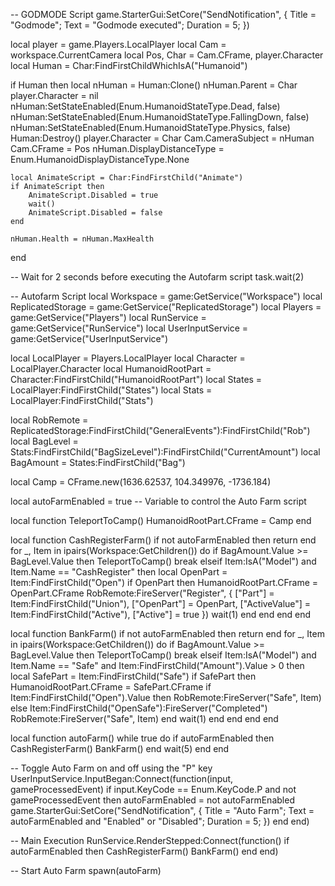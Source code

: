 -- GODMODE Script
game.StarterGui:SetCore("SendNotification", {
    Title = "Godmode";
    Text = "Godmode executed";
    Duration = 5;
})

local player = game.Players.LocalPlayer
local Cam = workspace.CurrentCamera
local Pos, Char = Cam.CFrame, player.Character
local Human = Char:FindFirstChildWhichIsA("Humanoid")

if Human then
    local nHuman = Human:Clone()
    nHuman.Parent = Char
    player.Character = nil
    nHuman:SetStateEnabled(Enum.HumanoidStateType.Dead, false)
    nHuman:SetStateEnabled(Enum.HumanoidStateType.FallingDown, false)
    nHuman:SetStateEnabled(Enum.HumanoidStateType.Physics, false)
    Human:Destroy()
    player.Character = Char
    Cam.CameraSubject = nHuman
    Cam.CFrame = Pos
    nHuman.DisplayDistanceType = Enum.HumanoidDisplayDistanceType.None

    local AnimateScript = Char:FindFirstChild("Animate")
    if AnimateScript then
        AnimateScript.Disabled = true
        wait()
        AnimateScript.Disabled = false
    end

    nHuman.Health = nHuman.MaxHealth
end

-- Wait for 2 seconds before executing the Autofarm script
task.wait(2)

-- Autofarm Script
local Workspace = game:GetService("Workspace")
local ReplicatedStorage = game:GetService("ReplicatedStorage")
local Players = game:GetService("Players")
local RunService = game:GetService("RunService")
local UserInputService = game:GetService("UserInputService")

local LocalPlayer = Players.LocalPlayer
local Character = LocalPlayer.Character
local HumanoidRootPart = Character:FindFirstChild("HumanoidRootPart")
local States = LocalPlayer:FindFirstChild("States")
local Stats = LocalPlayer:FindFirstChild("Stats")

local RobRemote = ReplicatedStorage:FindFirstChild("GeneralEvents"):FindFirstChild("Rob")
local BagLevel = Stats:FindFirstChild("BagSizeLevel"):FindFirstChild("CurrentAmount")
local BagAmount = States:FindFirstChild("Bag")

local Camp = CFrame.new(1636.62537, 104.349976, -1736.184)

local autoFarmEnabled = true -- Variable to control the Auto Farm script

local function TeleportToCamp()
    HumanoidRootPart.CFrame = Camp
end

local function CashRegisterFarm()
    if not autoFarmEnabled then return end
    for _, Item in ipairs(Workspace:GetChildren()) do
        if BagAmount.Value >= BagLevel.Value then
            TeleportToCamp()
            break
        elseif Item:IsA("Model") and Item.Name == "CashRegister" then
            local OpenPart = Item:FindFirstChild("Open")
            if OpenPart then
                HumanoidRootPart.CFrame = OpenPart.CFrame
                RobRemote:FireServer("Register", {
                    ["Part"] = Item:FindFirstChild("Union"),
                    ["OpenPart"] = OpenPart,
                    ["ActiveValue"] = Item:FindFirstChild("Active"),
                    ["Active"] = true
                })
                wait(1)
            end
        end
    end
end

local function BankFarm()
    if not autoFarmEnabled then return end
    for _, Item in ipairs(Workspace:GetChildren()) do
        if BagAmount.Value >= BagLevel.Value then
            TeleportToCamp()
            break
        elseif Item:IsA("Model") and Item.Name == "Safe" and Item:FindFirstChild("Amount").Value > 0 then
            local SafePart = Item:FindFirstChild("Safe")
            if SafePart then
                HumanoidRootPart.CFrame = SafePart.CFrame
                if Item:FindFirstChild("Open").Value then
                    RobRemote:FireServer("Safe", Item)
                else
                    Item:FindFirstChild("OpenSafe"):FireServer("Completed")
                    RobRemote:FireServer("Safe", Item)
                end
                wait(1)
            end
        end
    end
end

local function autoFarm()
    while true do
        if autoFarmEnabled then
            CashRegisterFarm()
            BankFarm()
        end
        wait(5)
    end
end

-- Toggle Auto Farm on and off using the "P" key
UserInputService.InputBegan:Connect(function(input, gameProcessedEvent)
    if input.KeyCode == Enum.KeyCode.P and not gameProcessedEvent then
        autoFarmEnabled = not autoFarmEnabled
        game.StarterGui:SetCore("SendNotification", {
            Title = "Auto Farm";
            Text = autoFarmEnabled and "Enabled" or "Disabled";
            Duration = 5;
        })
    end
end)

-- Main Execution
RunService.RenderStepped:Connect(function()
    if autoFarmEnabled then
        CashRegisterFarm()
        BankFarm()
    end
end)

-- Start Auto Farm
spawn(autoFarm)

